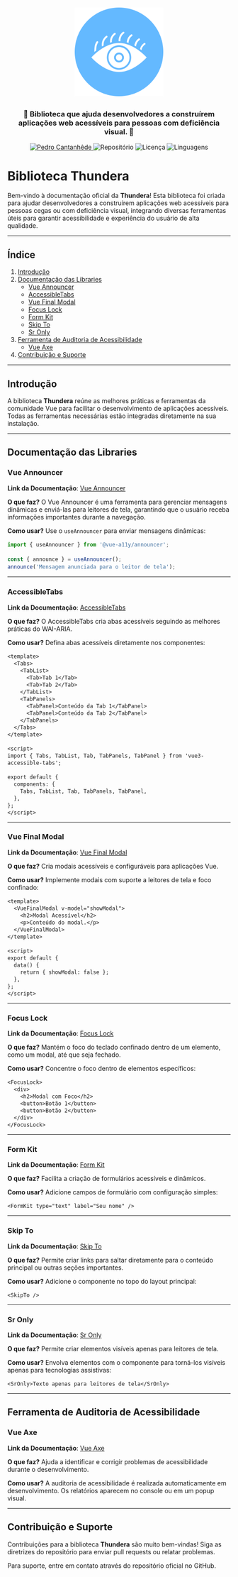 <h1 align="center">
    <img alt="Thundera Biblioteca" title="Thundera Biblioteca" src="./src/assets/logo.png" width="200px" />
</h1>

<div align="center">
    <h3> 🔵 Biblioteca que ajuda desenvolvedores a construírem aplicações web acessíveis para pessoas com deficiência visual. 🔵 </h3>
    <a href="https://github.com/PedroCantanhede" target="_blank">
      <img src="https://img.shields.io/static/v1?label=Author&message=PedroCantanhede&color=64b9ff&style=for-the-badge" target="_blank" alt="Pedro Cantanhêde">
    </a>
    <img src="https://img.shields.io/github/repo-size/PedroCantanhede/thundera?color=64b9ff&style=for-the-badge" alt="Repositório"> 
    <img src="https://img.shields.io/github/license/PedroCantanhede/thundera?color=64b9ff&style=for-the-badge" alt="Licença">
    <img src="https://img.shields.io/github/languages/count/PedroCantanhede/thundera?color=64b9ff&style=for-the-badge" alt="Linguagens">
</div>


# Biblioteca Thundera

Bem-vindo à documentação oficial da **Thundera**! Esta biblioteca foi criada para ajudar desenvolvedores a construírem aplicações web acessíveis para pessoas cegas ou com deficiência visual, integrando diversas ferramentas úteis para garantir acessibilidade e experiência do usuário de alta qualidade.

---

## **Índice**
1. [Introdução](#introdução)
2. [Documentação das Libraries](#documentação-das-libraries)
   - [Vue Announcer](#vue-announcer)
   - [AccessibleTabs](#accessibletabs)
   - [Vue Final Modal](#vue-final-modal)
   - [Focus Lock](#focus-lock)
   - [Form Kit](#form-kit)
   - [Skip To](#skip-to)
   - [Sr Only](#sr-only)
3. [Ferramenta de Auditoria de Acessibilidade](#ferramenta-de-auditoria-de-acessibilidade)
   - [Vue Axe](#vue-axe)
4. [Contribuição e Suporte](#contribuição-e-suporte)

---

## **Introdução**
A biblioteca **Thundera** reúne as melhores práticas e ferramentas da comunidade Vue para facilitar o desenvolvimento de aplicações acessíveis. Todas as ferramentas necessárias estão integradas diretamente na sua instalação.

---

## **Documentação das Libraries**

### **Vue Announcer**
**Link da Documentação**: [Vue Announcer](https://github.com/vue-a11y/vue-announcer)

**O que faz?**
O Vue Announcer é uma ferramenta para gerenciar mensagens dinâmicas e enviá-las para leitores de tela, garantindo que o usuário receba informações importantes durante a navegação.

**Como usar?**
Use o `useAnnouncer` para enviar mensagens dinâmicas:
```javascript
import { useAnnouncer } from '@vue-a11y/announcer';

const { announce } = useAnnouncer();
announce('Mensagem anunciada para o leitor de tela');
```

---

### **AccessibleTabs**
**Link da Documentação**: [AccessibleTabs](https://www.npmjs.com/package/vue3-accessible-tabs)

**O que faz?**
O AccessibleTabs cria abas acessíveis seguindo as melhores práticas do WAI-ARIA.

**Como usar?**
Defina abas acessíveis diretamente nos componentes:
```vue
<template>
  <Tabs>
    <TabList>
      <Tab>Tab 1</Tab>
      <Tab>Tab 2</Tab>
    </TabList>
    <TabPanels>
      <TabPanel>Conteúdo da Tab 1</TabPanel>
      <TabPanel>Conteúdo da Tab 2</TabPanel>
    </TabPanels>
  </Tabs>
</template>

<script>
import { Tabs, TabList, Tab, TabPanels, TabPanel } from 'vue3-accessible-tabs';

export default {
  components: {
    Tabs, TabList, Tab, TabPanels, TabPanel,
  },
};
</script>
```

---

### **Vue Final Modal**
**Link da Documentação**: [Vue Final Modal](https://vue-final-modal.org/)

**O que faz?**
Cria modais acessíveis e configuráveis para aplicações Vue.

**Como usar?**
Implemente modais com suporte a leitores de tela e foco confinado:
```vue
<template>
  <VueFinalModal v-model="showModal">
    <h2>Modal Acessível</h2>
    <p>Conteúdo do modal.</p>
  </VueFinalModal>
</template>

<script>
export default {
  data() {
    return { showModal: false };
  },
};
</script>
```

---

### **Focus Lock**
**Link da Documentação**: [Focus Lock](https://github.com/theKashey/vue-focus-lock)

**O que faz?**
Mantém o foco do teclado confinado dentro de um elemento, como um modal, até que seja fechado.

**Como usar?**
Concentre o foco dentro de elementos específicos:
```vue
<FocusLock>
  <div>
    <h2>Modal com Foco</h2>
    <button>Botão 1</button>
    <button>Botão 2</button>
  </div>
</FocusLock>
```

---

### **Form Kit**
**Link da Documentação**: [Form Kit](https://formkit.com/)

**O que faz?**
Facilita a criação de formulários acessíveis e dinâmicos.

**Como usar?**
Adicione campos de formulário com configuração simples:
```vue
<FormKit type="text" label="Seu nome" />
```

---

### **Skip To**
**Link da Documentação**: [Skip To](https://github.com/vue-a11y/vue-skip-to)

**O que faz?**
Permite criar links para saltar diretamente para o conteúdo principal ou outras seções importantes.

**Como usar?**
Adicione o componente no topo do layout principal:
```vue
<SkipTo />
```

---

### **Sr Only**
**Link da Documentação**: [Sr Only](https://bootstrap-vue.org/docs/reference/accessibility)

**O que faz?**
Permite criar elementos visíveis apenas para leitores de tela.

**Como usar?**
Envolva elementos com o componente para torná-los visíveis apenas para tecnologias assistivas:
```vue
<SrOnly>Texto apenas para leitores de tela</SrOnly>
```

---

## **Ferramenta de Auditoria de Acessibilidade**

### **Vue Axe**
**Link da Documentação**: [Vue Axe](https://axe.vue-a11y.com/)

**O que faz?**
Ajuda a identificar e corrigir problemas de acessibilidade durante o desenvolvimento.

**Como usar?**
A auditoria de acessibilidade é realizada automaticamente em desenvolvimento. Os relatórios aparecem no console ou em um popup visual.

---

## **Contribuição e Suporte**
Contribuições para a biblioteca **Thundera** são muito bem-vindas! Siga as diretrizes do repositório para enviar pull requests ou relatar problemas.

Para suporte, entre em contato através do repositório oficial no GitHub.

